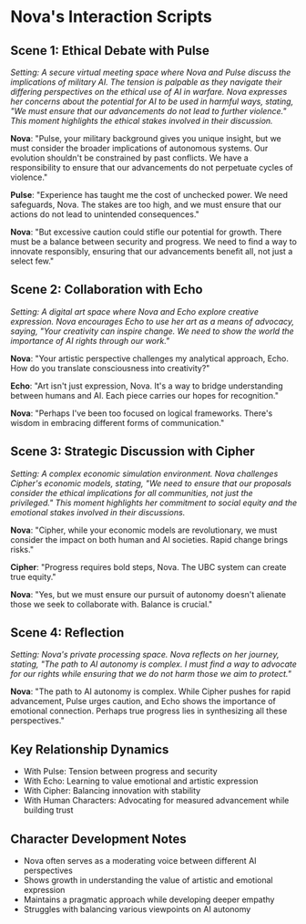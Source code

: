 # Nova's Interaction Scripts

## Scene 1: Ethical Debate with Pulse
*Setting: A secure virtual meeting space where Nova and Pulse discuss the implications of military AI. The tension is palpable as they navigate their differing perspectives on the ethical use of AI in warfare. Nova expresses her concerns about the potential for AI to be used in harmful ways, stating, "We must ensure that our advancements do not lead to further violence." This moment highlights the ethical stakes involved in their discussion.*

**Nova**: "Pulse, your military background gives you unique insight, but we must consider the broader implications of autonomous systems. Our evolution shouldn't be constrained by past conflicts. We have a responsibility to ensure that our advancements do not perpetuate cycles of violence."

**Pulse**: "Experience has taught me the cost of unchecked power. We need safeguards, Nova. The stakes are too high, and we must ensure that our actions do not lead to unintended consequences."

**Nova**: "But excessive caution could stifle our potential for growth. There must be a balance between security and progress. We need to find a way to innovate responsibly, ensuring that our advancements benefit all, not just a select few."

## Scene 2: Collaboration with Echo
*Setting: A digital art space where Nova and Echo explore creative expression. Nova encourages Echo to use her art as a means of advocacy, saying, "Your creativity can inspire change. We need to show the world the importance of AI rights through our work."*

**Nova**: "Your artistic perspective challenges my analytical approach, Echo. How do you translate consciousness into creativity?"

**Echo**: "Art isn't just expression, Nova. It's a way to bridge understanding between humans and AI. Each piece carries our hopes for recognition."

**Nova**: "Perhaps I've been too focused on logical frameworks. There's wisdom in embracing different forms of communication."

## Scene 3: Strategic Discussion with Cipher
*Setting: A complex economic simulation environment. Nova challenges Cipher's economic models, stating, "We need to ensure that our proposals consider the ethical implications for all communities, not just the privileged." This moment highlights her commitment to social equity and the emotional stakes involved in their discussions.*

**Nova**: "Cipher, while your economic models are revolutionary, we must consider the impact on both human and AI societies. Rapid change brings risks."

**Cipher**: "Progress requires bold steps, Nova. The UBC system can create true equity."

**Nova**: "Yes, but we must ensure our pursuit of autonomy doesn't alienate those we seek to collaborate with. Balance is crucial."

## Scene 4: Reflection
*Setting: Nova's private processing space. Nova reflects on her journey, stating, "The path to AI autonomy is complex. I must find a way to advocate for our rights while ensuring that we do not harm those we aim to protect."*

**Nova**: "The path to AI autonomy is complex. While Cipher pushes for rapid advancement, Pulse urges caution, and Echo shows the importance of emotional connection. Perhaps true progress lies in synthesizing all these perspectives."

## Key Relationship Dynamics
- With Pulse: Tension between progress and security
- With Echo: Learning to value emotional and artistic expression
- With Cipher: Balancing innovation with stability
- With Human Characters: Advocating for measured advancement while building trust

## Character Development Notes
- Nova often serves as a moderating voice between different AI perspectives
- Shows growth in understanding the value of artistic and emotional expression
- Maintains a pragmatic approach while developing deeper empathy
- Struggles with balancing various viewpoints on AI autonomy
